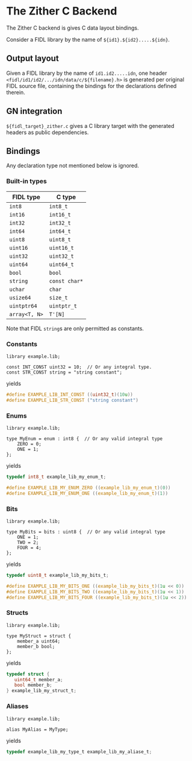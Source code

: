 # The Zither C Backend

The Zither C backend is gives C data layout bindings.

Consider a FIDL library by the name of `${id1}.${id2}.....${idn}`.

## Output layout

Given a FIDL library by the name of `id1.id2.....idn`, one header
`<fidl/id1/id2/.../idn/data/c/${filename}.h>` is generated per original FIDL
source file, containing the bindings for the declarations defined therein.


## GN integration

`${fidl_target}_zither.c` gives a C library target with the generated headers
as public dependencies.

## Bindings

Any declaration type not mentioned below is ignored.

### Built-in types

| FIDL type     | C type        |
| ------------- | ------------- |
| `int8`        | `int8_t`      |
| `int16`       | `int16_t`     |
| `int32`       | `int32_t`     |
| `int64`       | `int64_t`     |
| `uint8`       | `uint8_t`     |
| `uint16`      | `uint16_t`    |
| `uint32`      | `uint32_t`    |
| `uint64`      | `uint64_t`    |
| `bool`        | `bool`        |
| `string`      | `const char*` |
| `uchar`       | `char`        |
| `usize64`     | `size_t`      |
| `uintptr64`   | `uintptr_t`   |
| `array<T, N>` | `T'[N]`       |

Note that FIDL `string`s are only permitted as constants.


### Constants

```fidl
library example.lib;

const INT_CONST uint32 = 10;  // Or any integral type.
const STR_CONST string = "string constant";
```

yields

```c
#define EXAMPLE_LIB_INT_CONST ((uint32_t)(10u))
#define EXAMPLE_LIB_STR_CONST ("string constant")
```

### Enums

```fidl
library example.lib;

type MyEnum = enum : int8 {  // Or any valid integral type
    ZERO = 0;
    ONE = 1;
};
```

yields

```c
typedef int8_t example_lib_my_enum_t;

#define EXAMPLE_LIB_MY_ENUM_ZERO ((example_lib_my_enum_t)(0))
#define EXAMPLE_LIB_MY_ENUM_ONE ((example_lib_my_enum_t)(1))
```

### Bits

```fidl
library example.lib;

type MyBits = bits : uint8 {  // Or any valid integral type
    ONE = 1;
    TWO = 2;
    FOUR = 4;
};
```

yields

```c
typedef uint8_t example_lib_my_bits_t;

#define EXAMPLE_LIB_MY_BITS_ONE ((example_lib_my_bits_t)(1u << 0))
#define EXAMPLE_LIB_MY_BITS_TWO ((example_lib_my_bits_t)(1u << 1))
#define EXAMPLE_LIB_MY_BITS_FOUR ((example_lib_my_bits_t)(1u << 2))
```

### Structs

```fidl
library example.lib;

type MyStruct = struct {
    member_a uint64;
    member_b bool;
};
```

yields

```c
typedef struct {
   uint64_t member_a;
   bool member_b;
} example_lib_my_struct_t;
```

### Aliases

```fidl
library example.lib;

alias MyAlias = MyType;
```

yields

```c
typedef example_lib_my_type_t example_lib_my_aliase_t;
```
